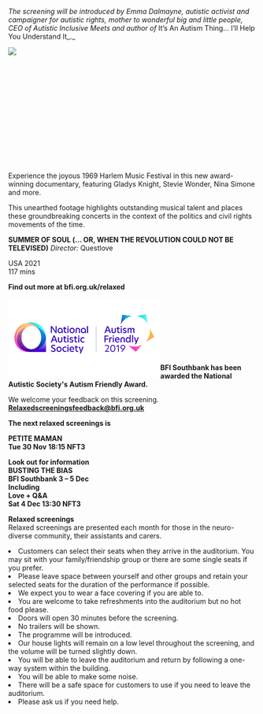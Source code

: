 

_The screening will be introduced by Emma Dalmayne, autistic activist and campaigner for autistic rights, mother to wonderful big and little people, CEO of Autistic Inclusive Meets and author of_ It’s An Autism Thing... I’ll Help You Understand It_._

<img style="float: left;" src="/img/Summer of Soul.jpg"><br><br><br><br><br><br><br><br><br><br><br><br><br><br>

Experience the joyous 1969 Harlem Music Festival in this new award-winning documentary, featuring Gladys Knight, Stevie Wonder, Nina Simone and more.  

This unearthed footage highlights outstanding musical talent and places these groundbreaking concerts in the context of the politics and civil rights movements of  the time.<br>


**SUMMER OF SOUL (... OR, WHEN THE REVOLUTION COULD NOT BE TELEVISED)**
_Director:_ Questlove<br>

USA 2021<br>
117 mins<br>


**Find out more at  bfi.org.uk/relaxed**<br>

<img style="float: left;" src="/img/autistic_society.png"><br><br><br><br><br><br><br>

**BFI Southbank has been awarded the National Autistic Society's Autism Friendly Award.**<br>

We welcome your feedback on this screening. **Relaxedscreeningsfeedback@bfi.org.uk**



**The next relaxed screenings is** <br>

**PETITE MAMAN**<br>
**Tue 30 Nov 18:15 NFT3**<br>

**Look out for information** <br>
**BUSTING THE BIAS**<br>
**BFI Southbank 3 – 5 Dec**<br>
**Including**<br>
**Love + Q&A**<br>
**Sat 4 Dec  13:30 NFT3**<br>


**Relaxed screenings**<br>
Relaxed screenings are presented each month for those in the neuro-diverse community, their assistants and carers.

<li>Customers can select their seats when they arrive in the auditorium. You may sit with your family/friendship group or there are some single seats if you prefer.

<li>Please leave space between yourself and other groups and retain your selected seats for the duration of the performance if possible.

<li>We expect you to wear a face covering if you are able to.

<li>You are welcome to take refreshments into the auditorium but no hot food please.

<li>Doors will open 30 minutes before the screening.

<li>No trailers will be shown.

<li>The programme will be introduced.

<li>Our house lights will remain on a low level throughout the screening, and the volume will be turned slightly down.

<li>You will be able to leave the auditorium and return by following a one-way system within the building.

<li>You will be able to make some noise.

<li>There will be a safe space for customers to use if you need to leave the auditorium.

<li>Please ask us if you need help.


<!--stackedit_data:
eyJoaXN0b3J5IjpbOTkwODI5MzE3XX0=
-->